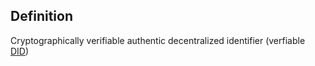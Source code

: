 ## Definition
Cryptographically verifiable authentic decentralized identifier (verfiable [DID](DID))